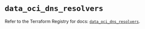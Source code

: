 # `data_oci_dns_resolvers`

Refer to the Terraform Registry for docs: [`data_oci_dns_resolvers`](https://registry.terraform.io/providers/oracle/oci/7.19.0/docs/data-sources/dns_resolvers).
